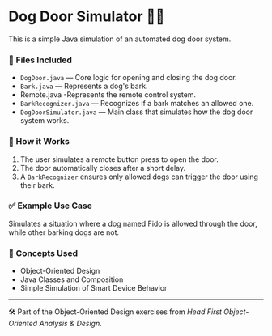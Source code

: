 # Dog Door Simulator 🐶🚪

This is a simple Java simulation of an automated dog door system.

### 📂 Files Included
- `DogDoor.java` — Core logic for opening and closing the dog door.
- `Bark.java` — Represents a dog's bark.
- Remote.java -Represents the remote control system.
- `BarkRecognizer.java` — Recognizes if a bark matches an allowed one.
- `DogDoorSimulator.java` — Main class that simulates how the dog door system works.

### 🚀 How it Works
1. The user simulates a remote button press to open the door.
2. The door automatically closes after a short delay.
3. A `BarkRecognizer` ensures only allowed dogs can trigger the door using their bark.

### ✅ Example Use Case
Simulates a situation where a dog named Fido is allowed through the door, while other barking dogs are not.

### 📌 Concepts Used
- Object-Oriented Design
- Java Classes and Composition
- Simple Simulation of Smart Device Behavior

---

🛠️ Part of the Object-Oriented Design exercises from *Head First Object-Oriented Analysis & Design*.
